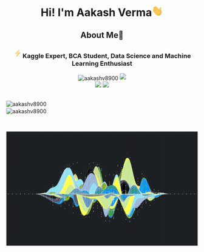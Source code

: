 <h1 align="center">Hi! I'm Aakash Verma<img src="wave.gif" width="30px"></h1>
<h2 align="center">About Me🔭</h2>
<h3 align="center"><img src="bolt.gif" width="25px">Kaggle Expert, BCA Student, Data Science and Machine Learning Enthusiast</h3>

<p align="center">
<img align="center" src="https://komarev.com/ghpvc/?username=aakashv8900" alt="aakashv8900" />
<a align="center" href="https://www.kaggle.com/aakashverma8900"><img src="https://img.shields.io/badge/-Kaggle-blue?style=curved-square&link=https://www.kaggle.com/aakashverma8900"></a>
<br/>
<a align="center" href="https://www.linkedin.com/in/heyaakash/"><img src="https://img.shields.io/badge/-heyaakash-blue?style=curved-square&logo=Linkedin&logoColor=white&link=https://www.linkedin.com/in/heyaakash/"></a>
<a align="center" href="mailto:aakashv.8292@gmail.com"><img src="https://img.shields.io/badge/-aakashv.8292@gmail.com-c14438?style=curved-square&logo=Gmail&logoColor=white&link=mailto:aakashv.8292@gmail.com"></a>
<p>
<br>
<img align="center" src="https://github-readme-streak-stats.herokuapp.com/?user=aakashv8900" alt="aakashv8900" />
<br>
<img align="center" src="https://kaggle-summary-card.herokuapp.com/api?user=aakashverma8900" alt="aakashv8900" />
</p>
<br>
<p align="center"><img src="violine.gif" height=300 width="100%" /></p>
<br>



<!--
**aakashv8900/aakashv8900** is a ✨ _special_ ✨ repository because its `README.md` (this file) appears on your GitHub profile.

Here are some ideas to get you started:

- 🔭 I’m currently working on ...
- 🌱 I’m currently learning ...
- 👯 I’m looking to collaborate on ...
- 🤔 I’m looking for help with ...
- 💬 Ask me about ...
- 📫 How to reach me: ...
- 😄 Pronouns: ...
- ⚡ Fun fact: ...
-->

